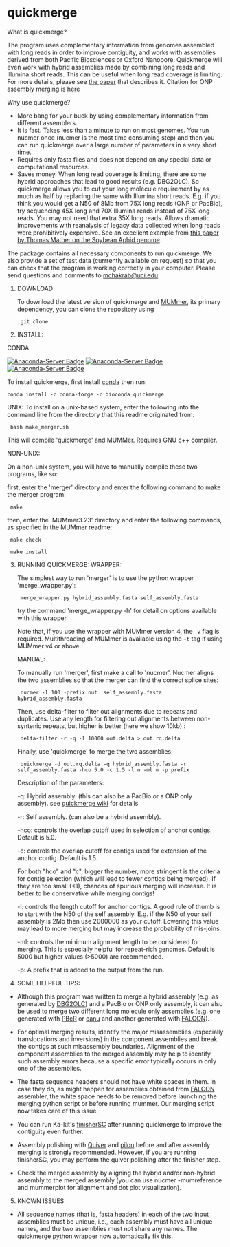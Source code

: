 # quickmerge


What is quickmerge?

The program uses complementary information from genomes assembled with long reads in order to improve contiguity, and works with assemblies derived from both Pacific Biosciences or Oxford Nanopore. Quickmerge will even work with hybrid assemblies made by combining long reads and Illumina short reads. This can be useful when long read coverage is limiting. For more details, please see <a href="http://nar.oxfordjournals.org/content/early/2016/07/25/nar.gkw654.full">the paper</a> that describes it. Citation for ONP assembly merging is <a href="https://www.g3journal.org/content/8/10/3143.abstract">here</a>     

Why use quickmerge?

 * More bang for your buck by using complementary information from different assemblers.
 * It is fast. Takes less than a minute to run on most genomes. You run nucmer once (nucmer is the most time consuming step) and then you can run quickmerge over a large number of parameters in a very short time.
 * Requires only fasta files and does not depend on any special data or computational resources.
 * Saves money. When long read coverage is limiting, there are some hybrid approaches that lead to good results (e.g. DBG2OLC). So quickmerge allows you to cut your long molecule requirement by as much as half by replacing the same with Illumina short reads. E.g. if you think you would get a N50 of 8Mb from 75X long reads (ONP or PacBio), try sequencing 45X long and 70X Illumina reads instead of 75X long reads. You may not need that extra 35X long reads.
 Allows dramatic improvements with reanalysis of legacy data collected when long reads were prohibitively expensive. See an excellent example from <a href="https://www.g3journal.org/content/10/3/899">this paper by Thomas Mather on the Soybean Aphid genome</a>.
 
The package contains all necessary components to run quickmerge. We also provide a set of test data (currrently available on request) so that you can check that the program is working correctly in your computer. Please send questions and comments to mchakrab@uci.edu


1. DOWNLOAD

   To download the latest version of quickmerge and <a href = "https://github.com/mummer4/mummer">MUMmer</a>, its primary dependency, you can clone the repository using 
   ```
    git clone
   ```
   
2. INSTALL:

CONDA

[![Anaconda-Server Badge](https://anaconda.org/bioconda/quickmerge/badges/latest_release_date.svg)](https://anaconda.org/bioconda/quickmerge)
[![Anaconda-Server Badge](https://anaconda.org/bioconda/quickmerge/badges/platforms.svg)](https://anaconda.org/bioconda/quickmerge)
[![Anaconda-Server Badge](https://anaconda.org/bioconda/quickmerge/badges/downloads.svg)](https://anaconda.org/bioconda/quickmerge)

To install quickmerge, first install [conda](https://conda.io/en/latest/miniconda.html) then run:

```
conda install -c conda-forge -c bioconda quickmerge
```


   UNIX:
   To install on a unix-based system, enter the following into the command line from the directory that this readme originated from:
   ```
	bash make_merger.sh
   ```
   This will compile 'quickmerge' and MUMMer. Requires GNU c++ compiler.

  NON-UNIX:

   On a non-unix system, you will have to manually compile these two programs, like so:

   first, enter the 'merger' directory and enter the following command to make the merger program:
   ```
 	make
   ```
   then, enter the 'MUMmer3.23' directory and enter the following commands, as specified in the MUMmer readme:
   ```
	make check

	make install
   ```
3. RUNNING QUICKMERGE:
   WRAPPER:

   The simplest way to run 'merger' is to use the python wrapper 'merge_wrapper.py':
   ```
	merge_wrapper.py hybrid_assembly.fasta self_assembly.fasta
   ```
   try the command 'merge_wrapper.py -h' for detail on options available with this wrapper.

   Note that, if you use the wrapper with MUMmer version 4, the `-v` flag is
   required. Multithreading of MUMmer is available using the `-t` tag if using
   MUMmer v4 or above.

   MANUAL:

   To manually run 'merger', first make a call to 'nucmer'.  Nucmer aligns the two assemblies so that the merger can find the correct splice sites:
   ```
	nucmer -l 100 -prefix out  self_assembly.fasta hybrid_assembly.fasta
   ```
   Then, use delta-filter to filter out alignments due to repeats and duplicates. Use any length for filtering out alignments between non-syntenic repeats, but higher is better (here we show 10kb) :
   ```   
	delta-filter -r -q -l 10000 out.delta > out.rq.delta
   ```
   Finally, use 'quickmerge' to merge the two assemblies:
   ```
	quickmerge -d out.rq.delta -q hybrid_assembly.fasta -r self_assembly.fasta -hco 5.0 -c 1.5 -l n -ml m -p prefix
   ```
   Description of the parameters:
   
   -q: Hybrid assembly. (this can also be a PacBio or a ONP only assembly). see <a href ="https://github.com/mahulchak/quickmerge/wiki">quickmerge wiki</a> for details
   
   -r: Self assembly. (can also be a hybrid assembly).
   
   -hco: controls the overlap cutoff used in selection of anchor contigs. Default is 5.0. 

   -c: controls the overlap cutoff for contigs used for extension of the anchor contig. Default is 1.5.

   For both "hco" and "c", bigger the number, more stringent is the criteria for contig selection (which will lead to fewer contigs being merged). If they are too small (<1), chances of spurious merging will increase. It is better to be conservative while merging contigs!

   -l: controls the length cutoff for anchor contigs. A good rule of thumb is to start with the N50 of the self assembly. E.g. if the N50 of your self assembly is 2Mb then use 2000000 as your cutoff. Lowering this value may lead to more merging but may increase the probability of mis-joins.
   
   -ml: controls the minimum alignment length to be considered for merging. This is especially helpful for repeat-rich genomes. Default is 5000 but higher values (>5000) are recommended.
   
   -p: A prefix that is added to the output from the run.

4. SOME HELPFUL TIPS:

  * Although this program was written to merge a hybrid assembly (e.g. as generated by <a href="https://sites.google.com/site/dbg2olc/">DBG2OLC</a>) and a PacBio or ONP only assembly, it can also be used to merge two different long molecule only assemblies (e.g. one generated with <a href="https://sourceforge.net/projects/wgs-assembler/files/wgs-assembler/">PBcR</a> or <a href="https://github.com/marbl/canu">canu</a> and another generated with <a href="https://github.com/PacificBiosciences/FALCON-integrate">FALCON</a>).
 
  * For optimal merging results, identify the major misassemblies (especially translocations and inversions) in the component assemblies and break the contigs at such misassembly boundaries. Alignment of the component assemblies to the merged assembly may help to identify such assembly errors because a specific error typically occurs in only one of the assemblies.  
  
  * The fasta sequence headers should not have white spaces in them. In case they do, as might happen for assemblies obtained from  <a href="https://github.com/PacificBiosciences/FALCON-integrate">FALCON</a> assembler, the white space needs to be removed before launching the merging python script or before running mummer. Our merging script now takes care of this issue.  

  * You can run Ka-kit's <a href="https://github.com/kakitone/finishingTool">finisherSC</a> after running quickmerge to improve the contiguity even further.

  * Assembly polishing with <a href="https://github.com/PacificBiosciences/GenomicConsensus">Quiver</a> and <a href="https://github.com/broadinstitute/pilon/wiki">pilon</a> before and after assembly merging is strongly recommended. However, if you are running finisherSC, you may perform the quiver polishing after the finisher step.

  * Check the merged assembly by aligning the hybrid and/or non-hybrid assembly to the merged assembly (you can use nucmer -mumreference and mummerplot for alignment and dot plot visualization). 

5. KNOWN ISSUES:

 * All sequence names (that is, fasta headers) in each of the two input assemblies must be unique, i.e., each assembly must have all unique names, and the two assemblies must not share any names.  The quickmerge python wrapper now automatically fix this.


